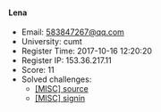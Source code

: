 #### Lena  

* Email: 583847267@qq.com  
* University: cumt  
* Register Time: 2017-10-16 12:20:20  
* Register IP: 153.36.217.11  
* Score: 11  
* Solved challenges: 
  * [[MISC] source](https://github.com/SniperOJ/Challenges/blob/master/web/source.json)  
  * [[MISC] signin](https://github.com/SniperOJ/Challenges/blob/master/web/signin.json)  

